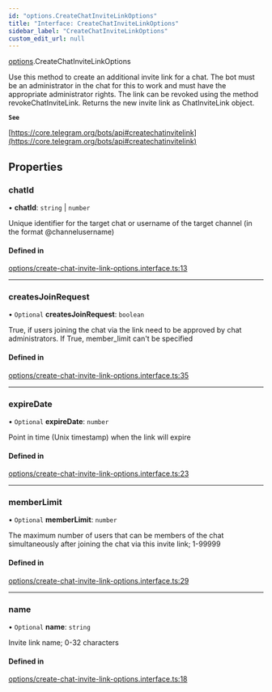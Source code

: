```yaml
---
id: "options.CreateChatInviteLinkOptions"
title: "Interface: CreateChatInviteLinkOptions"
sidebar_label: "CreateChatInviteLinkOptions"
custom_edit_url: null
---
```


[options](../modules/options.md).CreateChatInviteLinkOptions

Use this method to create an additional invite link for a chat. The bot must be
an administrator in the chat for this to work and must have the appropriate
administrator rights. The link can be revoked using the method
revokeChatInviteLink. Returns the new invite link as ChatInviteLink object.

**`See`**

[https://core.telegram.org/bots/api#createchatinvitelink](https://core.telegram.org/bots/api#createchatinvitelink)

## Properties

### chatId

• **chatId**: `string` \| `number`

Unique identifier for the target chat or username of the target channel (in the
format @channelusername)

#### Defined in

[options/create-chat-invite-link-options.interface.ts:13](https://github.com/DeityLamb/telegramjs/blob/32b4cca/packages/common/lib/interfaces/options/create-chat-invite-link-options.interface.ts#L13)

___

### createsJoinRequest

• `Optional` **createsJoinRequest**: `boolean`

True, if users joining the chat via the link need to be approved by chat
administrators. If True, member_limit can't be specified

#### Defined in

[options/create-chat-invite-link-options.interface.ts:35](https://github.com/DeityLamb/telegramjs/blob/32b4cca/packages/common/lib/interfaces/options/create-chat-invite-link-options.interface.ts#L35)

___

### expireDate

• `Optional` **expireDate**: `number`

Point in time (Unix timestamp) when the link will expire

#### Defined in

[options/create-chat-invite-link-options.interface.ts:23](https://github.com/DeityLamb/telegramjs/blob/32b4cca/packages/common/lib/interfaces/options/create-chat-invite-link-options.interface.ts#L23)

___

### memberLimit

• `Optional` **memberLimit**: `number`

The maximum number of users that can be members of the chat simultaneously after
joining the chat via this invite link; 1-99999

#### Defined in

[options/create-chat-invite-link-options.interface.ts:29](https://github.com/DeityLamb/telegramjs/blob/32b4cca/packages/common/lib/interfaces/options/create-chat-invite-link-options.interface.ts#L29)

___

### name

• `Optional` **name**: `string`

Invite link name; 0-32 characters

#### Defined in

[options/create-chat-invite-link-options.interface.ts:18](https://github.com/DeityLamb/telegramjs/blob/32b4cca/packages/common/lib/interfaces/options/create-chat-invite-link-options.interface.ts#L18)
